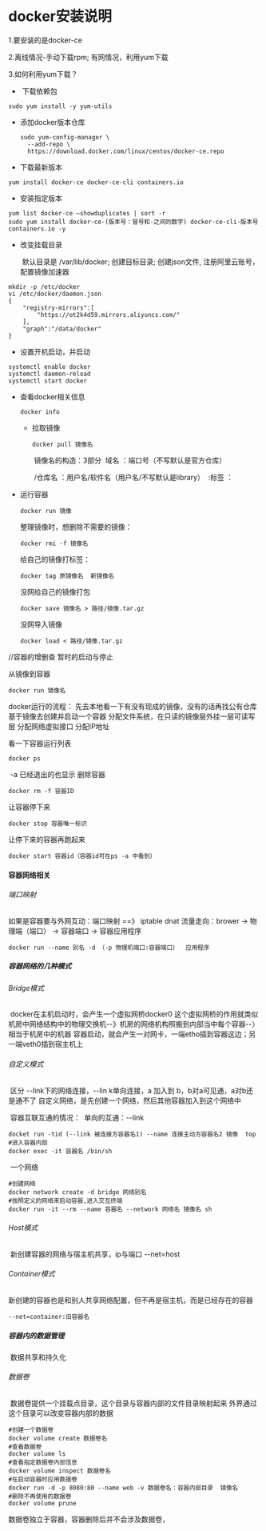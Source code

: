 # docker安装说明

1.要安装的是docker-ce

2.离线情况-手动下载rpm; 有网情况，利用yum下载

3.如何利用yum下载？

- ​	下载依赖包				

```shell
sudo yum install -y yum-utils
```

- 添加docker版本仓库

  ```shell
  sudo yum-config-manager \
  	--add-repo \
   	https://download.docker.com/linux/centos/docker-ce.repo
  ```

- 下载最新版本

```shell
yum install docker-ce docker-ce-cli containers.io
```

- 安装指定版本

```shell
yum list docker-ce —showduplicates | sort -r
sudo yum install docker-ce-(版本号：冒号和-之间的数字) docker-ce-cli-版本号 containers.io -y
```

- 改变挂载目录

  ​		默认目录是 /var/lib/docker; 创建目标目录; 创建json文件, 注册阿里云账号，配置镜像加速器

```shell
mkdir -p /etc/docker
vi /etc/docker/daemon.json
{
	"registry-mirrors":[
		"https://ot2k4d59.mirrors.aliyuncs.com/"
	],
	"graph":"/data/docker"
}
```

- 设置开机启动，并启动

```shell
systemctl enable docker
systemctl daemon-reload
systemctl start docker
```

- 查看docker相关信息

  ```shell
  docker info
  ```

  - 拉取镜像

    ```shell
    docker pull 镜像名
    ```

    ​		镜像名的构造：3部分
    ​				域名 ：端口号（不写默认是官方仓库）

    ​				/仓库名 ：用户名/软件名（用户名/不写默认是library）
    ​				:标签  ：			

- 运行容器

  ```shell
  docker run 镜像
  ```

  整理镜像时，想删除不需要的镜像：

  ```shell
  docker rmi -f 镜像名
  ```

  给自己的镜像打标签：
  
  ```shell
  docker tag 原镜像名  新镜像名
  ```
  
  没网给自己的镜像打包
  
  ```shell
  docker save 镜像名 > 路径/镜像.tar.gz
  ```
  
  没网导入镜像
  
  ```shell
  docker load < 路径/镜像.tar.gz
  ```



//容器的增删查  暂时的启动与停止

从镜像到容器

```shell
docker run 镜像名
```

docker运行的流程：
		先去本地看一下有没有现成的镜像，没有的话再找公有仓库
		基于镜像去创建并启动一个容器
		分配文件系统，在只读的镜像层外挂一层可读写层
		分配网络虚拟接口
		分配IP地址
		

看一下容器运行列表

```shell
docker ps 
```

​			-a 已经退出的也显示
删除容器

```shell
docker rm -f 容器ID
```

让容器停下来

```shell
docker stop 容器唯一标识
```

让停下来的容器再跑起来

```
docker start 容器id（容器id可在ps -a 中看到）
```

#### 容器网络相关

###### 端口映射

如果是容器要与外网互动：端口映射 ==》 iptable dnat
		流量走向：brower ->  物理端（端口） -> 容器端口 ->  容器应用程序
	

```
docker run --name 别名 -d （-p 物理机端口:容器端口）  应用程序
```

##### 容器网络的几种模式

###### Bridge模式

​		docker在主机启动时，会产生一个虚拟网桥docker0
​		这个虚拟网桥的作用就类似机房中网络结构中的物理交换机--》机房的网络机构照搬到内部当中
​		每个容器--〉相当于机房中的机器
​		容器启动，就会产生一对网卡，一端etho插到容器这边；另一端veth0插到宿主机上

###### 自定义模式

​		区分 --link下的网络连接，--lin k单向连接，a 加入到 b，b对a可见通，a对b还是通不了
​		自定义网络，是先创建一个网络，然后其他容器加入到这个网络中

​		容器互联互通的情况：
​				单向的互通：--link

```shell
docket run -tid (--link 被连接方容器名1) --name 连接主动方容器名2 镜像  top
#进入容器内部
docker exec -it 容器名 /bin/sh
```

​				一个网络

```shell
#创建网络
docker network create -d bridge 网络别名
#按照定义的网络来启动容器,进入交互终端
docker run -it --rm --name 容器名 --network 网络名 镜像名 sh
```

###### 		Host模式

​				新创建容器的网络与宿主机共享，ip与端口 --net=host

###### 		Container模式		

​		新创建的容器也是和别人共享网络配置，但不再是宿主机，而是已经存在的容器

```
--net=container:旧容器名
```

##### 容器内的数据管理

​		数据共享和持久化

###### 		数据卷

​				数据卷提供一个挂载点目录，这个目录与容器内部的文件目录映射起来
​				外界通过这个目录可以改变容器内部的数据

```shell
#创建一个数据卷
docker volume create 数据卷名
#查看数据卷
docker volume ls
#查看指定数据卷内部信息
docker volume inspect 数据卷名
#在启动容器时应用数据卷
docker run -d -p 8080:80 --name web -v 数据卷名：容器内部目录  镜像名
#删除不再使用的数据卷
docker volume prune
```

数据卷独立于容器，容器删除后并不会涉及数据卷，
